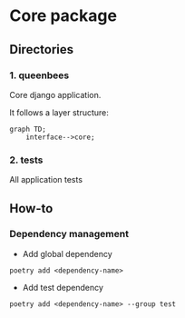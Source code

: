 # Core package

## Directories

### 1. queenbees
Core django application.

It follows a layer structure:

```mermaid
graph TD;
    interface-->core;
```

### 2. tests
All application tests

## How-to

### Dependency management

* Add global dependency
```shell
poetry add <dependency-name>
```

* Add test dependency
```shell
poetry add <dependency-name> --group test
```

